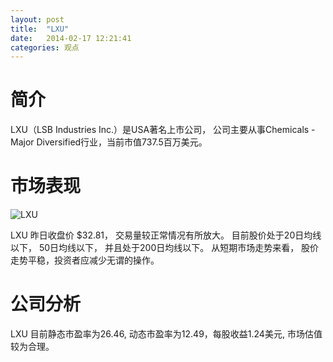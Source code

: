 ```yaml
---
layout: post
title:  "LXU"
date:   2014-02-17 12:21:41
categories: 观点
---
```


# 简介
LXU（LSB Industries Inc.）是USA著名上市公司，
公司主要从事Chemicals - Major Diversified行业，当前市值737.5百万美元。

# 市场表现

![LXU](http://finviz.com/chart.ashx?t=LXU&ty=c&ta=1&p=d&s=l)

LXU 昨日收盘价 $32.81，
交易量较正常情况有所放大。
目前股价处于20日均线以下，
50日均线以下，
并且处于200日均线以下。
从短期市场走势来看，
股价走势平稳，投资者应减少无谓的操作。

# 公司分析
LXU 目前静态市盈率为26.46, 动态市盈率为12.49，每股收益1.24美元,
市场估值较为合理。
